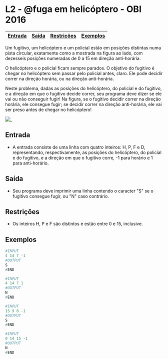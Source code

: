 # L2 - @fuga em helicóptero - OBI 2016

<!-- toch -->
[Entrada](#entrada) | [Saída](#saída) | [Restrições](#restrições) | [Exemplos](#exemplos)
-- | -- | -- | --
<!-- toch -->

Um fugitivo, um helicóptero e um policial estão em posições distintas numa pista circular, exatamente como a mostrada na figura ao lado, com dezesseis posições numeradas de 0 a 15 em direção anti-horária.

O helicóptero e o policial ficam sempre parados. O objetivo do fugitivo é chegar no helicóptero sem passar pelo policial antes, claro. Ele pode decidir correr na direção horária, ou na direção anti-horária.

Neste problema, dadas as posições do helicóptero, do policial e do fugitivo, e a direção em que o fugitivo decide correr, seu programa deve dizer se ele vai ou não conseguir fugir! Na figura, se o fugitivo decidir correr na direção horária, ele consegue fugir; se decidir correr na direção anti-horária, ele vai ser preso antes de chegar no helicóptero!

![_](https://raw.githubusercontent.com/qxcodefup/arcade/master/base/fuga/cover.jpg)

## Entrada

- A entrada consiste de uma linha com quatro inteiros: H, P, F e D, representando, respectivamente, as posições do helicóptero, do policial e do fugitivo, e a direção em que o fugitivo corre, -1 para horário e 1 para anti-horário.

## Saída

- Seu programa deve imprimir uma linha contendo o caracter "S" se o fugitivo consegue fugir, ou "N" caso contrário.

## Restrições

- Os inteiros H, P e F são distintos e estão entre 0 e 15, inclusive.

## Exemplos

``` py
#INPUT
4 14 7 -1
#OUTPUT
S
#END

#INPUT
4 14 7 1
#OUTPUT
N
#END

#INPUT
15 9 8 -1
#OUTPUT
S
#END

#INPUT
0 14 15 -1
#OUTPUT
N
#END
```
